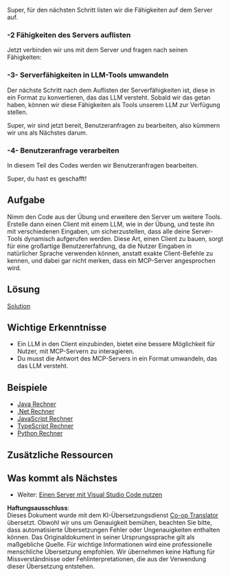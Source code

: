 <!--
CO_OP_TRANSLATOR_METADATA:
{
  "original_hash": "904b689eda5a68cbafe656d53f9787c7",
  "translation_date": "2025-06-17T18:44:21+00:00",
  "source_file": "03-GettingStarted/03-llm-client/README.md",
  "language_code": "de"
}
-->
Super, für den nächsten Schritt listen wir die Fähigkeiten auf dem Server auf.

### -2 Fähigkeiten des Servers auflisten

Jetzt verbinden wir uns mit dem Server und fragen nach seinen Fähigkeiten:

### -3- Serverfähigkeiten in LLM-Tools umwandeln

Der nächste Schritt nach dem Auflisten der Serverfähigkeiten ist, diese in ein Format zu konvertieren, das das LLM versteht. Sobald wir das getan haben, können wir diese Fähigkeiten als Tools unserem LLM zur Verfügung stellen.

Super, wir sind jetzt bereit, Benutzeranfragen zu bearbeiten, also kümmern wir uns als Nächstes darum.

### -4- Benutzeranfrage verarbeiten

In diesem Teil des Codes werden wir Benutzeranfragen bearbeiten.

Super, du hast es geschafft!

## Aufgabe

Nimm den Code aus der Übung und erweitere den Server um weitere Tools. Erstelle dann einen Client mit einem LLM, wie in der Übung, und teste ihn mit verschiedenen Eingaben, um sicherzustellen, dass alle deine Server-Tools dynamisch aufgerufen werden. Diese Art, einen Client zu bauen, sorgt für eine großartige Benutzererfahrung, da die Nutzer Eingaben in natürlicher Sprache verwenden können, anstatt exakte Client-Befehle zu kennen, und dabei gar nicht merken, dass ein MCP-Server angesprochen wird.

## Lösung

[Solution](/03-GettingStarted/03-llm-client/solution/README.md)

## Wichtige Erkenntnisse

- Ein LLM in den Client einzubinden, bietet eine bessere Möglichkeit für Nutzer, mit MCP-Servern zu interagieren.
- Du musst die Antwort des MCP-Servers in ein Format umwandeln, das das LLM versteht.

## Beispiele

- [Java Rechner](../samples/java/calculator/README.md)
- [.Net Rechner](../../../../03-GettingStarted/samples/csharp)
- [JavaScript Rechner](../samples/javascript/README.md)
- [TypeScript Rechner](../samples/typescript/README.md)
- [Python Rechner](../../../../03-GettingStarted/samples/python)

## Zusätzliche Ressourcen

## Was kommt als Nächstes

- Weiter: [Einen Server mit Visual Studio Code nutzen](/03-GettingStarted/04-vscode/README.md)

**Haftungsausschluss**:  
Dieses Dokument wurde mit dem KI-Übersetzungsdienst [Co-op Translator](https://github.com/Azure/co-op-translator) übersetzt. Obwohl wir uns um Genauigkeit bemühen, beachten Sie bitte, dass automatisierte Übersetzungen Fehler oder Ungenauigkeiten enthalten können. Das Originaldokument in seiner Ursprungssprache gilt als maßgebliche Quelle. Für wichtige Informationen wird eine professionelle menschliche Übersetzung empfohlen. Wir übernehmen keine Haftung für Missverständnisse oder Fehlinterpretationen, die aus der Verwendung dieser Übersetzung entstehen.